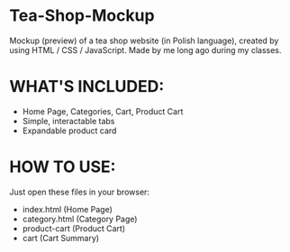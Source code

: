 # Tea-Shop-Mockup

Mockup (preview) of a tea shop website (in Polish language), created by using HTML / CSS / JavaScript. Made by me long ago during my classes.

# WHAT'S INCLUDED:

- Home Page, Categories, Cart, Product Cart
- Simple, interactable tabs
- Expandable product card

# HOW TO USE:

Just open these  files in your browser:

- index.html (Home Page)
- category.html (Category Page)
- product-cart (Product Cart)
- cart (Cart Summary)
